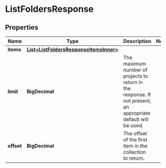 

# ListFoldersResponse


## Properties

| Name | Type | Description | Notes |
|------------ | ------------- | ------------- | -------------|
|**items** | [**List&lt;ListFoldersResponseItemsInner&gt;**](ListFoldersResponseItemsInner.md) |  |  |
|**limit** | **BigDecimal** | The maximum number of projects to return in the response. If not present, an appropriate default will be used. |  |
|**offset** | **BigDecimal** | The offset of the first item in the collection to return. |  |



